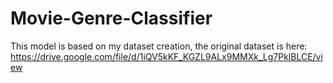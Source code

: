 # Movie-Genre-Classifier
This model is based on my dataset creation, the original dataset is here: https://drive.google.com/file/d/1iQV5kKF_KGZL9ALx9MMXk_Lg7PklBLCE/view
